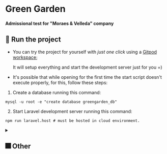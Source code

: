 # Green Garden
#### Admissional test for "Moraes & Velleda" company

## 🚀 Run the project

- You can try the project for yourself with _just one click_ using a [Gitpod workspace](https://gitpod.io/#/github.com/pmattheew/moraes-velleda-test); 
  
  It will setup everything and start the development server just for you =)

- It's possible that while opening for the first time the start script doesn't execute properly, for this, follow these steps:

1. Create a database running this command:
```
mysql -u root -e "create database greengarden_db"
```
2. Start Laravel development server running this command:
```
npm run laravel.host # must be hosted in cloud environment.
```
<details>
<summary><h2> 🎆 Other </h2></summary>
<li>See <a href="https://dourados-store.vercel.app/">this project</a> <a href="https://github.com/pmattheew/dourados-store">(src)</a> that I could complete in 4 days in a technology that I hadn't used before. Done for another company past week. </li>
</details>
